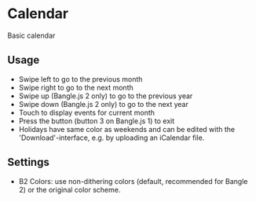 # Calendar

Basic calendar

## Usage

- Swipe left to go to the previous month
- Swipe right to go to the next month
- Swipe up (Bangle.js 2 only) to go to the previous year
- Swipe down (Bangle.js 2 only) to go to the next year
- Touch to display events for current month
- Press the button (button 3 on Bangle.js 1) to exit
- Holidays have same color as weekends and can be edited with the 'Download'-interface, e.g. by uploading an iCalendar file.

## Settings

- B2 Colors: use non-dithering colors (default, recommended for Bangle 2) or the original color scheme.
